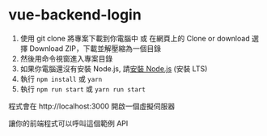 # vue-backend-login


1. 使用 git clone 將專案下載到你電腦中 或 在網頁上的 Clone or download 選擇 Download ZIP，下載並解壓縮為一個目錄
1. 然後用命令視窗進入專案目錄
1. 如果你電腦還沒有安裝 Node.js, 請[安裝 Node.js](https://nodejs.org/en/) (安裝 LTS)
1. 執行 `npm install` 或 `yarn`
1. 執行 `npm run start` 或 `yarn run start`

程式會在 http://localhost:3000 開啟一個虛擬伺服器

讓你的前端程式可以呼叫這個範例 API
